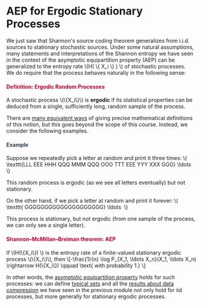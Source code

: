 # AEP for Ergodic Stationary Processes

<p>We just saw that Shannon's source coding theorem generalizes from i.i.d. sources to stationary stochastic sources. Under some natural assumptions, many statements and interpretations of the Shannon entropy we have seen in the context of the asymptotic equipartition property (AEP) can be generalized to the entropy rate \(H( \{ X_i \} ) \) of stochastic processes.  We do require that the process behaves naturally in the following sense:</p>
<div class="content-box pad-box-mini border border-trbl border-round">
<h4 style="color: #bc0031;"><strong>Definition: Ergodic Random Processes</strong></h4>
A stochastic process \(\{X_i\}\) is <strong>ergodic</strong> if its statistical properties can be deduced from a single, sufficiently long, random sample of the process. </div>
<p>There are <a href="https://en.wikipedia.org/wiki/Ergodicity">many equivalent ways</a> of giving precise mathematical definitions of this notion, but this goes beyond the scope of this course. Instead, we consider the following examples.</p>
<div class="content-box pad-box-mini border border-trbl border-round">
<h4 style="color: #2d3b45;"><strong>Example</strong></h4>
Suppose we repeatedly pick a letter at random and print it three times: \( \texttt{LLL EEE HHH QQQ MMM QQQ OOO TTT EEE YYY XXX GGG} \ldots \)
<p>This random process is ergodic (as we see all letters eventually) but not stationary.</p>
<p>On the other hand, if we pick a letter at random and print it forever: \( \texttt{ GGGGGGGGGGGGGGGGGGGG} \ldots  \)</p>
<p>This process is stationary, but not ergodic (from one sample of the process, we can only see a single letter).</p>
</div>
<div class="content-box pad-box-mini border border-trbl border-round">
<h4 style="color: #bc0031;"><strong>Shannon–McMillan–Breiman theorem: AEP</strong></h4>
If \(H(\{X_i\}) \) is the entropy rate of a finite-valued stationary ergodic process \(\{X_i\}\), then \[-\frac{1}{n} \log P_{X_1, \ldots X_n}(X_1, \ldots X_n) \rightarrow H(\{X_i\}) \qquad \text{ with probability 1.} \]</div>
<p>In other words, the <a title="The Asymptotic Equipartition Property (AEP)" href="https://canvas.uva.nl/courses/10933/pages/the-asymptotic-equipartition-property-aep" data-api-endpoint="https://canvas.uva.nl/api/v1/courses/10933/pages/the-asymptotic-equipartition-property-aep" data-api-returntype="Page">asymptotic equipartition property</a> holds for such processes: we can define <a title="Definition: Typical Set" href="https://canvas.uva.nl/courses/10933/pages/definition-typical-set" data-api-endpoint="https://canvas.uva.nl/api/v1/courses/10933/pages/definition-typical-set" data-api-returntype="Page">typical sets</a> and all the <a title="Source Coding using Typical Sets" href="https://canvas.uva.nl/courses/10933/pages/source-coding-using-typical-sets" data-api-endpoint="https://canvas.uva.nl/api/v1/courses/10933/pages/source-coding-using-typical-sets" data-api-returntype="Page">results about data compression</a> we have seen in the previous module not only hold for iid processes, but more generally for stationary ergodic processes.</p>